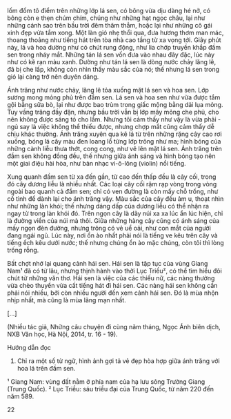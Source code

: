 lốm đốm tô điểm trên những lớp lá sen, có bông vừa dịu dàng hé nở, có bông còn e thẹn chúm chím, chúng như những hạt ngọc châu, lại như những cánh sao trên bầu trời đêm thăm thẳm, hoặc lại như những cô gái xinh đẹp vừa tắm xong. Một làn gió nhẹ thổi qua, đưa hương thơm man mác, thoang thoảng như tiếng hát trên tòa nhà cao tầng từ xa vọng tới. Giây phút này, lá và hoa dường như có chút rung động, như lia chớp truyền khắp đầm sen trong nháy mắt. Những tán lá sen vốn đưa vào nhau đây đặc, lúc này như có kẽ rạn màu xanh. Dường như tán lá sen là dòng nước chảy lăng lê, đã bị che lấp, không còn nhìn thấy màu sắc của nó; thế nhưng lá sen trong gió lại càng trở nên duyên dáng.

Ánh trăng như nước chảy, lăng lê tỏa xuống mặt lá sen và hoa sen. Lớp sương mong mỏng phủ trên đầm sen. Lá sen và hoa sen như vừa được tắm gội bằng sữa bò, lại như được bao trùm trong giấc mộng bằng dải lụa mỏng. Tuy vầng trăng đầy đặn, nhưng bầu trời vẫn bị lớp mây mỏng che phủ, cho nên không được sáng tỏ cho lắm. Nhưng tôi cảm thấy như vậy là vừa phải - ngủ say là việc không thể thiếu được, nhưng chợp mắt cũng cảm thấy dễ chịu khác thường. Ánh trăng xuyên qua kẽ lá từ trên những rặng cây cao rơi xuống, bóng lá cây màu đen loang lổ từng lớp trông như ma; hình bóng của những cành liễu thưa thớt, cong cong, như vẽ lên mặt lá sen. Ánh trăng trên đầm sen không đồng đều, thế nhưng giữa ánh sáng và hình bóng tạo nên một giai điệu hài hòa, như bản nhạc vi-ô-lông (violin) nổi tiếng.

Xung quanh đầm sen từ xa đến gần, từ cao đến thấp đều là cây cối, trong đó cây dương liễu là nhiều nhất. Các loại cây cối rậm rạp vòng trong vòng ngoài bao quanh cả đầm sen; chỉ có ven đường là còn mấy chỗ trống, như cố tình để dành lại cho ánh trăng vậy. Màu sắc của cây đều ảm u, thoạt nhìn như những làn khói; thế nhưng dáng dấp của dương liễu có thể nhận ra ngay từ trong làn khói đó. Trên ngọn cây là dãy núi xa xa lúc ẩn lúc hiện, chỉ là đường viền của núi mà thôi. Giữa những hàng cây cũng có ánh sáng của mấy ngọn đèn đường, nhưng trông có vẻ uể oải, như con mắt của người đang ngái ngủ. Lúc này, nơi ồn ào nhất phải nói là tiếng ve kêu trên cây và tiếng ếch kêu dưới nước; thế nhưng chúng ồn ào mặc chúng, còn tôi thì lòng trống rỗng.

Bất chợt nhớ lại quang cảnh hái sen. Hái sen là tập tục của vùng Giang Nam¹ đã có từ lâu, nhưng thịnh hành vào thời Lục Triều², có thể tìm hiểu đôi chút từ những văn thơ. Hái sen là việc của các thiếu nữ, các nàng thường vừa chèo thuyền vừa cất tiếng hát đi hái sen. Các nàng hái sen không cần phải nói nhiều, bởi còn nhiều người đến xem cảnh hái sen. Đó là mùa nhộn nhịp nhất, mà cũng là mùa lãng mạn nhất.

[...]

(Nhiều tác giả, Những câu chuyện đi cùng năm tháng,
Ngọc Ánh biên dịch, NXB Văn học, Hà Nội, 2014, tr. 16 - 19).

Hướng dẫn đọc

1. Chỉ ra một số từ ngữ, hình ảnh gợi tả vẻ đẹp hòa hợp giữa ánh trăng với hoa lá trên đầm sen.

¹ Giang Nam: vùng đất nằm ở phía nam của hạ lưu sông Trường Giang (Trung Quốc).
² Lục Triều: sáu triều đại của Trung Quốc, từ năm 220 đến năm 589.

22